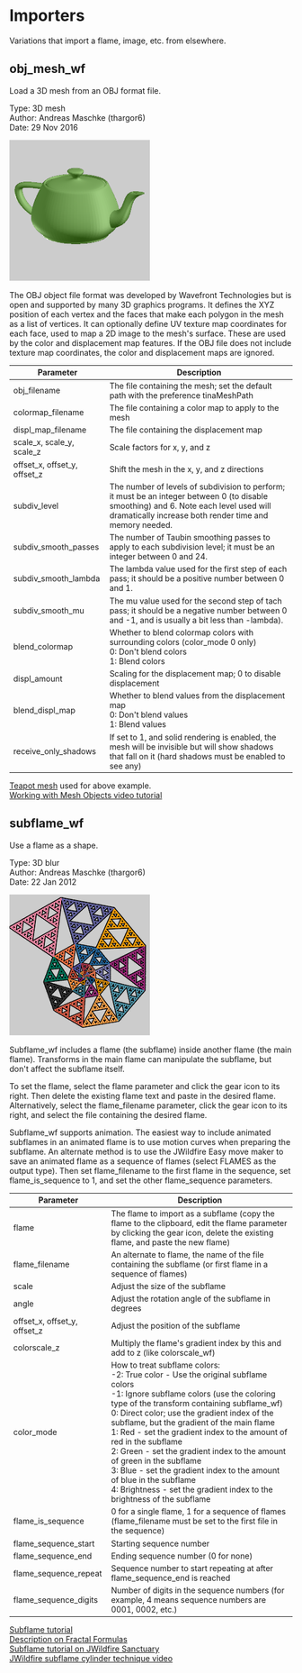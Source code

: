 # Importers
Variations that import a flame, image, etc. from elsewhere.

## obj_mesh_wf
Load a 3D mesh from an OBJ format file.

Type: 3D mesh  
Author: Andreas Maschke (thargor6)   
Date: 29 Nov 2016  

[![](obj_mesh_wf-1.png)](obj_mesh_wf-1.flame)

The OBJ object file format was developed by Wavefront Technologies but is open and supported by many 3D graphics programs. It defines the XYZ position of each vertex and the faces that make each polygon in the mesh as a list of vertices. It can optionally define UV texture map coordinates for each face, used to map a 2D image to the mesh's surface. These are used by the color and displacement map features. If the OBJ file does not include texture map coordinates, the color and displacement maps are ignored.

| Parameter | Description |
| --- | --- |
| obj_filename | The file containing the mesh; set the default path with the preference tinaMeshPath |
| colormap_filename | The file containing a color map to apply to the mesh |
| displ_map_filename | The file containing the displacement map |
| scale_x, scale_y, scale_z | Scale factors for x, y, and z |
| offset_x, offset_y, offset_z | Shift the mesh in the x, y, and z directions |
| subdiv_level | The number of levels of subdivision to perform; it must be an integer between 0 (to disable smoothing) and 6. Note each level used will dramatically increase both render time and memory needed. |
| subdiv_smooth_passes | The number of Taubin smoothing passes to apply to each subdivision level; it must be an integer between 0 and 24. |
| subdiv_smooth_lambda | The lambda value used for the first step of each pass; it should be a positive number between 0 and 1. |
| subdiv_smooth_mu | The mu value used for the second step of tach pass; it should be a negative number between 0 and -1, and is usually a bit less than -lambda). |
| blend_colormap | Whether to blend colormap colors with surrounding colors (color_mode 0 only)<br>0: Don't blend colors<br>1: Blend colors |
| displ_amount | Scaling for the displacement map; 0 to disable displacement |
| blend_displ_map | Whether to blend values from the displacement map<br>0: Don't blend values<br>1: Blend values |
| receive_only_shadows | If set to 1, and solid rendering is enabled, the mesh will be invisible but will show shadows that fall on it (hard shadows must be enabled to see any) |

[Teapot mesh](teapot.obj) used for above example.  
[Working with Mesh Objects video tutorial](https://www.youtube.com/watch?v=j470dOB4ksM)  

## subflame_wf
Use a flame as a shape.

Type: 3D blur  
Author: Andreas Maschke (thargor6)  
Date: 22 Jan 2012  

[![](subflame_wf-1.png)](subflame_wf-1.flame)

Subflame_wf includes a flame (the subflame) inside another flame (the main flame). Transforms in the main flame can manipulate the subflame, but don't affect the subflame itself.

To set the flame, select the flame parameter and click the gear icon to its right. Then delete the existing flame text and paste in the desired flame. Alternatively, select the flame_filename parameter, click the gear icon to its right, and select the file containing the desired flame.

Subflame_wf supports animation. The easiest way to include animated subflames in an animated flame is to use motion curves when preparing the subflame. An alternate method is to use the JWildfire Easy move maker to save an animated flame as a sequence of flames (select FLAMES as the output type). Then set flame_filename to the first flame in the sequence, set flame_is_sequence to 1, and set the other flame_sequence parameters.

| Parameter | Description |
| --- | --- |
| flame | The flame to import as a subflame (copy the flame to the clipboard, edit the flame parameter by clicking the gear icon, delete the existing flame, and paste the new flame) |
| flame_filename | An alternate to flame, the name of the file containing the subflame (or first flame in a sequence of flames) |
| scale | Adjust the size of the subflame |
| angle | Adjust the rotation angle of the subflame in degrees |
| offset_x, offset_y, offset_z | Adjust the position of the subflame |
| colorscale_z | Multiply the flame's gradient index by this and add to z (like colorscale_wf) |
| color_mode | How to treat subflame colors:<br>-2: True color - Use the original subflame colors<br>-1: Ignore subflame colors (use the coloring type of the transform containing subflame_wf)<br>0: Direct color; use the gradient index of the subflame, but the gradient of the main flame<br>1: Red - set the gradient index to the amount of red in the subflame<br>2: Green - set the gradient index to the amount of green in the subflame<br>3: Blue - set the gradient index to the amount of blue in the subflame<br>4: Brightness - set the gradient index to the brightness of the subflame
| flame_is_sequence | 0 for a single flame, 1 for a sequence of flames (flame_filename must be set to the first file in the sequence) |
| flame_sequence_start | Starting sequence number |
| flame_sequence_end | Ending sequence number (0 for none) |
| flame_sequence_repeat | Sequence number to start repeating at after flame_sequence_end is reached |
| flame_sequence_digits | Number of digits in the sequence numbers (for example, 4 means sequence numbers are 0001, 0002, etc.) |

[Subflame tutorial](http://www.andreas-maschke.de/java/jwildfire_tutorial05.pdf)  
[Description on Fractal Formulas](https://fractalformulas.wordpress.com/flame-variations/subflame/)  
[Subflame tutorial on JWildfire Sanctuary](https://fractalformulas.wordpress.com/flame-variations/subflame/)  
[JWildfire subflame cylinder technique video](https://www.youtube.com/watch?v=PmVlSLAmi30)  
